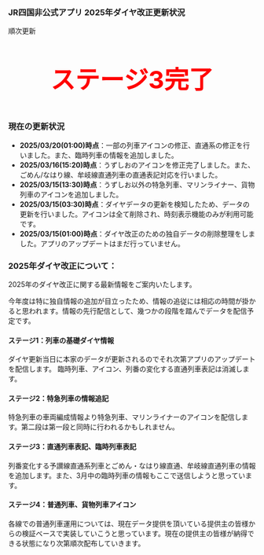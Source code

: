 ### JR四国非公式アプリ 2025年ダイヤ改正更新状況
順次更新



<p style="font-size: 50px; font-weight: bold; text-align:center; color:red;">ステージ3完了</p>



### 現在の更新状況
- **2025/03/20(01:00)時点**：一部の列車アイコンの修正、直通系の修正を行いました。また、臨時列車の情報を追加しました。
- **2025/03/16(15:20)時点**：うずしおのアイコンを修正完了しました。また、ごめん/なはり線、牟岐線直通列車の直通表記対応を行いました。
- **2025/03/15(13:30)時点**：うずしお以外の特急列車、マリンライナー、貨物列車のアイコンを追加しました。
- **2025/03/15(03:30)時点**：ダイヤデータの更新を検知したため、データの更新を行いました。アイコンは全て削除され、時刻表示機能のみが利用可能です。
- **2025/03/15(01:00)時点**：ダイヤ改正のための独自データの削除整理をしました。アプリのアップデートはまだ行っていません。

### **2025年ダイヤ改正について：**

2025年のダイヤ改正に関する最新情報をご案内いたします。

今年度は特に独自情報の追加が目立ったため、情報の追従には相応の時間が掛かると思われます。情報の先行配信として、幾つかの段階を踏んでデータを配信予定です。

#### ステージ1：列車の基礎ダイヤ情報
ダイヤ更新当日に本家のデータが更新されるのでそれ次第アプリのアップデートを配信します。
臨時列車、アイコン、列番の変化する直通列車表記は消滅します。

#### ステージ2：特急列車の情報追記
特急列車の車両編成情報より特急列車、マリンライナーのアイコンを配信します。第二段は第一段と同時に行われるかもしれません。

#### ステージ3：直通列車表記、臨時列車表記
列番変化する予讃線直通系列車とごめん・なはり線直通、牟岐線直通列車の情報を追加します。また、3月中の臨時列車の情報もここで送信しようと思っています。

#### ステージ4：普通列車、貨物列車アイコン
各線での普通列車運用については、現在データ提供を頂いている提供主の皆様からの検証ベースで実装していこうと思っています。現在の提供主の皆様が納得できる状態になり次第順次配布していきます。
